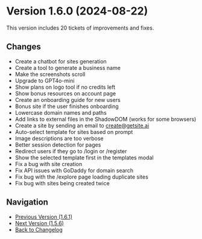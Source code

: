 # Version 1.6.0 (2024-08-22)

This version includes 20 tickets of improvements and fixes.

## Changes

- Create a chatbot for sites generation
- Create a tool to generate a business name
- Make the screenshots scroll
- Upgrade to GPT4o-mini
- Show plans on logo tool if no credits left
- Show bonus resources on account page
- Create an onboarding guide for new users
- Bonus site if the user finishes onboarding
- Lowercase domain names and paths
- Add links to external files in the ShadowDOM (works for some browsers)
- Create a site by sending an email to create@getsite.ai
- Auto-select template for sites based on prompt
- Image descriptions are too verbose
- Better session detection for pages
- Redirect users if they go to /login or /register
- Show the selected template first in the templates modal
- Fix a bug with site creation
- Fix API issues with GoDaddy for domain search
- Fix bug with the /explore page loading duplicate sites
- Fix bug with sites being created twice

## Navigation

- [Previous Version (1.6.1)](1.6.1.md)
- [Next Version (1.5.6)](1.5.6.md)
- [Back to Changelog](../changelog.md)